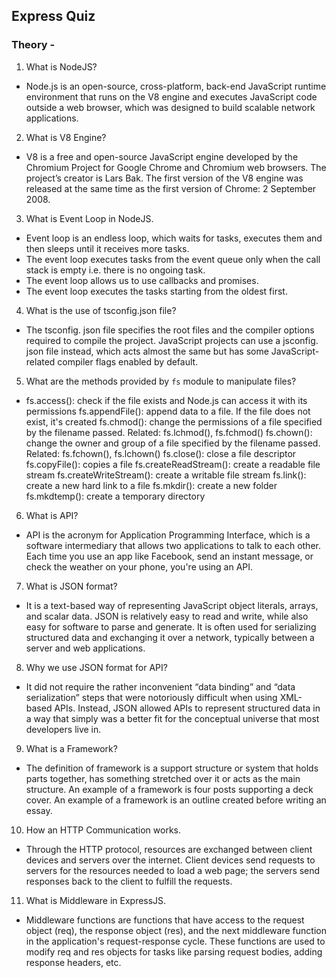 ## Express Quiz 
### Theory -
1. What is NodeJS?
 * Node.js is an open-source, cross-platform, back-end JavaScript runtime environment that runs on the V8 engine
  and executes JavaScript code outside a web browser, which was designed to build scalable network applications.
  
2. What is V8 Engine?
  * V8 is a free and open-source JavaScript engine developed by the Chromium Project for Google Chrome and Chromium web browsers. 
    The project’s creator is Lars Bak. The first version of the V8 engine was released at the same time as the first version of Chrome: 2 September 2008.  
    
3. What is Event Loop in NodeJS.
 * Event loop is an endless loop, which waits for tasks, executes them and then sleeps until it receives more tasks.
 * The event loop executes tasks from the event queue only when the call stack is empty i.e. there is no ongoing task.
 * The event loop allows us to use callbacks and promises.
 * The event loop executes the tasks starting from the oldest first.

4. What is the use of tsconfig.json file?
 * The tsconfig. json file specifies the root files and the compiler options required to compile the project. JavaScript projects can use a jsconfig.
   json file instead, which acts almost the same but has some JavaScript-related compiler flags enabled by default.
   
5. What are the methods provided by `fs` module to manipulate files?
 * fs.access(): check if the file exists and Node.js can access it with its permissions fs.appendFile(): append data to a file. If the file does not exist, it's created fs.chmod(): change 
 the permissions of a file specified by the filename passed. Related: fs.lchmod(), fs.fchmod() fs.chown(): change the owner and group of a file specified by the filename passed. Related: fs.fchown(),
 fs.lchown() fs.close(): close a file descriptor fs.copyFile(): copies a file fs.createReadStream(): create a readable file stream fs.createWriteStream(): create a writable file stream fs.link():
 create a new hard link to a file fs.mkdir(): create a new folder fs.mkdtemp(): create a temporary directory

6. What is API?
* API is the acronym for Application Programming Interface, which is a software intermediary that allows two applications to talk to each other. Each time you use an app 
like Facebook, send an instant message, or check the weather on your phone, you're using an API.

7. What is JSON format?
* It is a text-based way of representing JavaScript object literals, arrays, and scalar data. JSON is relatively easy to read and write, while also easy for software to parse and generate. 
It is often used for serializing structured data and exchanging it over a network, typically between a server and web applications.

8. Why we use JSON format for API?
* It did not require the rather inconvenient “data binding” and “data serialization” steps that were notoriously difficult when using XML-based APIs. Instead, JSON allowed APIs to represent structured 
data in a way that simply was a better fit for the conceptual universe that most developers live in.

9. What is a Framework?
* The definition of framework is a support structure or system that holds parts together, has something stretched over it or acts as the main structure. An example of a framework is four posts 
supporting a deck cover. An example of a framework is an outline created before writing an essay.

10. How an HTTP Communication works.
* Through the HTTP protocol, resources are exchanged between client devices and servers over the internet. Client devices send requests to servers for the resources needed to load a web page;
the servers send responses back to the client to fulfill the requests.

11. What is Middleware in ExpressJS.
 * Middleware functions are functions that have access to the request object (req), the response object (res), and the next middleware function in the application's request-response cycle.
 These functions are used to modify req and res objects for tasks like parsing request bodies, adding response headers, etc.
